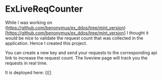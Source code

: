 # ExLiveReqCounter

While I was working on (https://github.com/benonymus/ex_ddos/tree/mint_version)[https://github.com/benonymus/ex_ddos/tree/mint_version] I thought it would be nice to validate the request count that was collected in the application.
Hence I created this project.

You can create a new key and send your requests to the corresponding api link to increase the request count. The liveview page will track you the requests in real time.

It is deployed here: ()[]

